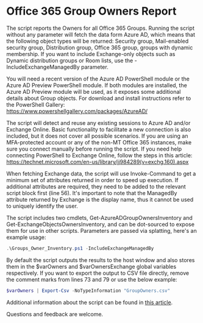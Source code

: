 # Office 365 Group Owners Report

The script reports the Owners for all Office 365 Groups. Running the script without any parameter will fetch the data form Azure AD, which means that the following object types will be returned: Security group, Mail-enabled security group, Distribution group, Office 365 group, groups with dynamic membership. If you want to include Exchange-only objects such as Dynamic distribution groups or Room lists, use the -IncludeExchangeManagedBy parameter.
 
You will need a recent version of the Azure AD PowerShell module or the Azure AD Preview PowerShell module. If both modules are installed, the Azure AD Preview module will be used, as it exposes some additional details about Group objects. For download and install instructions refer to the PowerShell Gallery: https://www.powershellgallery.com/packages/AzureAD/
 
The script will detect and reuse any existing sessions to Azure AD and/or Exchange Online. Basic functionality to facilitate   a new connection is also included, but it does not cover all possible scenarios. If you are using an MFA-protected account or any of the non-MT Office 365 instances, make sure you connect manually before running the script. If you need help connecting PowerShell to Exchange Online, follow the steps in this article: https://technet.microsoft.com/en-us/library/jj984289(v=exchg.160).aspx
 
When fetching Exchange data, the script will use Invoke-Command to get a minimum set of attributes returned in order to speed up execution. If additional attributes are required, they need to be added to the relevant script block first (line 56). It's important to note that the ManagedBy attribute returned by Exchange is the display name, thus it cannot be used to uniquely identify the user.  
 
The script includes two cmdlets, Get-AzureADGroupOwnersInventory and Get-ExchangeObjectsOwnersInventory, and can be dot-sourced to expose them for use in other scripts. Parameters are passed via splatting, here's an example usage:
```PowerShell
.\Groups_Owner_Inventory.ps1 -IncludeExchangeManagedBy
```
By default the script outputs the results to the host window and also stores them in the $varOwners and $varOwnersExchange global variables respectively. If you want to export the output to CSV file directly, remove the comment marks from lines 73 and 79 or use the below example:
```PowerShell
$varOwners | Export-Csv -NoTypeInformation "GroupOwners.csv"
```
Additional information about the script can be found in [this article](https://www.michev.info/Blog/Post/3371/office-365-group-owners-report). 

Questions and feedback are welcome.
